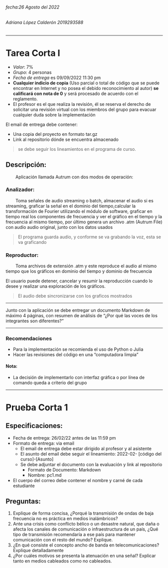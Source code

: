 ###### fecha:26 Agosto del 2022
###### Adriana López Calderón 2019293588

***
# Tarea Corta I

* _Valor_: 7% 
* _Grupo_: 4 personas
* _Fecha de entrega_ es 09/09/2022 11:30 pm
* **Cualquier indicio de copia** (Uso parcial o total de código que se puede encontrar en Internet y no posea el debido reconocimiento al autor) **se calificará con nota de 0** y será procesado de acuerdo con el reglamento.
* El profesor es el que realiza la revisión, él se reserva el derecho de solicitar una revisión virtual con los miembros del grupo para evacuar cualquier duda sobre la implementación

El email de entrega debe contener:
* Una copia del proyecto en formato tar.gz 
* Link al repositorio dónde se encuentra almacenado
>se debe seguir los lineamientos en el programa de curso.

## Descripción:
&nbsp;&nbsp;&nbsp;&nbsp;&nbsp;&nbsp;&nbsp;&nbsp;Aplicación llamada Autrum con dos modos de operación:
### Analizador:
&nbsp;&nbsp;&nbsp;&nbsp;&nbsp;&nbsp;&nbsp;&nbsp;Toma señales de audio streaming o batch, almacenar el audio si es streaming, graficar la señal en el dominio del tiempo,calcular la transformación de Fourier utilizando el módulo de software, graficar en tiempo real los componentes de frecuencia  y ver el gráfico en el tiempo y la frecuencia al mismo tiempo, por último genera un archivo .atm (Autrum File) con audio audio original, junto con los datos usados

> El programa guarda audio, y conforme se va grabando la voz, esta se va graficando

### Reproductor: 
&nbsp;&nbsp;&nbsp;&nbsp;&nbsp;&nbsp;&nbsp;&nbsp;Toma archivos de extensión .atm y este reproduce el audio al mismo tiempo que los gráficos en dominio del tiempo y dominio de frecuencia

El usuario puede detener, cancelar y resumir la reproducción cuando lo desee y realizar una exploración de los gráficos.
> El audio debe sincronizarse con los graficos mostrados

***
Junto con la aplicación se debe entregar un documento Markdown de máximo 4 páginas, con resumen de análisis de “¿Por qué las voces de los integrantes son diferentes?” 
***
### Recomendaciones
* Para la implementación se recomienda el uso de Python o Julia
* Hacer las revisiones del código en una “computadora limpia”

#### Nota:
* La  decisión de implementarlo con interfaz gráfica o por línea de comando queda a criterio del grupo
 
---

# Prueba Corta 1

## Especificaciones:

* Fecha de entrega: 26/02/22 antes de las 11:59 pm
* Formato  de entrega: via email
    * El email de entrega debe estar dirigido al profesor y al asistente
    * El asunto del email debe seguir el lineamiento: 2022-02- [código del curso]-[Asunto]
    * Se debe adjuntar el documento  con la evaluación y link al repositorio 
        * Formato de Documento: Markdown
        * Nombre: pc1.md
* El cuerpo del correo debe contener el  nombre y carné de cada estudiante

## Preguntas:

1. Explique de forma concisa, ¿Porqué la transmisión de ondas de baja frecuencia no es práctica en medios inalámbricos?
2. Ante una crisis como conflicto bélico o un desastre natural, que daña o afecta los
canales de comunicación o infraestructura de un país, ¿Qué tipo de transmisión recomendaría a ese país para mantener comunicación con el resto del mundo? Explique.
3. ¿En qué consiste el concepto ancho de banda en telecomunicaciones? Explique
detalladamente
4. ¿Por cuáles motivos se presenta la atenuación en una señal? Explicar tanto en
medios cableados como no cableados.

 


